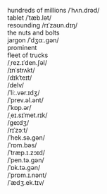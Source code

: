 hundreds of millions /ˈhʌn.drəd/   
tablet /ˈtæb.lət/     
resounding /rɪˈzaʊn.dɪŋ/     
the nuts and bolts    
jargon /ˈdʒɑː.ɡən/    
prominent    
fleet of trucks    
/ˌrez.ɪˈden.ʃəl/    
/ɪnˈstrʌkt/     
/dɪkˈteɪt/    
/delv/    
/ˈliː.vər.ɪdʒ/   
/ˈprev.əl.ənt/     
/ˈkɒp.ər/     
/ˌeɪ.sɪˈmet.rɪk/    
/ɡeɪdʒ/     
/rɪˈzɔːt/   
/ˈhek.sə.ɡən/  
/ˈrɒm.bəs/    
/ˈtræp.ɪ.zɔɪd/  
/ˈpen.tə.ɡən/   
/ˈɒk.tə.ɡən/  
/ˈprɒm.ɪ.nənt/  
/ˈædʒ.ek.tɪv/
